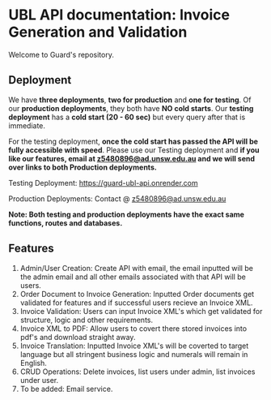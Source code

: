 # UBL API documentation: Invoice Generation and Validation

Welcome to Guard's repository. 

## Deployment

We have **three deployments**, **two for production** and **one for testing**. Of our **production deployments**, they both have **NO cold starts**. Our **testing deployment** has a **cold start (20 - 60 sec)** but every query after that is immediate. 

For the testing deployment, **once the cold start has passed the API will be fully accessible with speed**. Please use our Testing deployment and **if you like our features, email at z5480896@ad.unsw.edu.au and we will send over links to both Production deployments.**

Testing Deployment: https://guard-ubl-api.onrender.com

Production Deployments: Contact @ z5480896@ad.unsw.edu.au

**Note: Both testing and production deployments have the exact same functions, routes and databases.**

## Features

1. Admin/User Creation: Create API with email, the email inputted will be the admin email and all other emails associated with that API will be users.
2. Order Document to Invoice Generation: Inputted Order documents get validated for features and if successful users recieve an Invoice XML.
3. Invoice Validation: Users can input Invoice XML's which get validated for structure, logic and other requirements.
4. Invoice XML to PDF: Allow users to covert there stored invoices into pdf's and download straight away.
5. Invoice Translation: Inputted Invoice XML's will be coverted to target language but all stringent business logic and numerals will remain in English.
6. CRUD Operations: Delete invoices, list users under admin, list invoices under user.
7. To be added: Email service.
